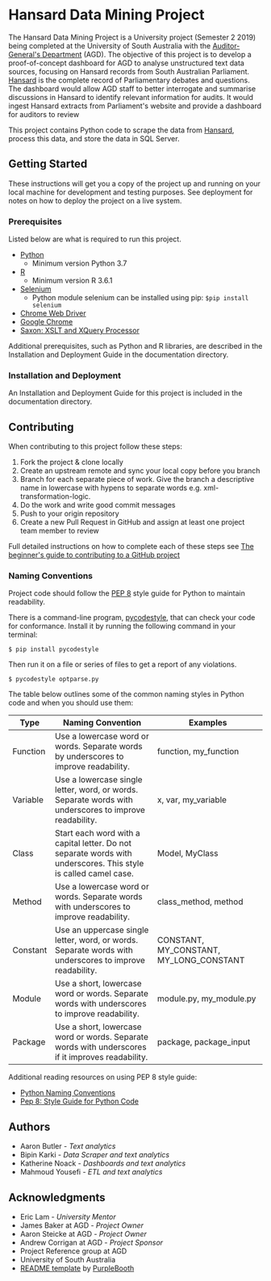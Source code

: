 # Hansard Data Mining Project

The Hansard Data Mining Project is a University project (Semester 2 2019) being completed at the University of South Australia with the [Auditor-General's Department](https://www.audit.sa.gov.au/) (AGD). The objective of this project is to develop a proof-of-concept dashboard for AGD to analyse unstructured text data sources, focusing on Hansard records from South Australian Parliament. [Hansard](http://hansardpublic.parliament.sa.gov.au/#/search/0) is the complete record of Parliamentary debates and questions. The dashboard would allow AGD staff to better interrogate and summarise discussions in Hansard to identify relevant information for audits. It would ingest Hansard extracts from Parliament's website and provide a dashboard for auditors to review

This project contains Python code to scrape the data from [Hansard](http://hansardpublic.parliament.sa.gov.au/#/search/0), process this data, and store the data in SQL Server. 

## Getting Started
These instructions will get you a copy of the project up and running on your local machine for development and testing purposes. See deployment for notes on how to deploy the project on a live system.

### Prerequisites 
Listed below are what is required to run this project. 

* [Python](https://www.python.org/downloads/) 
    * Minimum version Python 3.7
* [R](https://www.r-project.org/)
    * Minimum version R 3.6.1
* [Selenium](https://selenium-python.readthedocs.io/installation.html)
    * Python module selenium can be installed using pip: ``` $pip install selenium  ```
* [Chrome Web Driver](https://chromedriver.chromium.org/getting-started)
* [Google Chrome](https://www.google.com/chrome/)
* [Saxon: XSLT and XQuery Processor](http://saxon.sourceforge.net/)

Additional prerequisites, such as Python and R libraries, are described in the Installation and Deployment Guide in the documentation directory. 

### Installation and Deployment

An Installation and Deployment Guide for this project is included in the documentation directory.

## Contributing
When contributing to this project follow these steps:
1.	Fork the project & clone locally
2.	Create an upstream remote and sync your local copy before you branch
3.	Branch for each separate piece of work. Give the branch a descriptive name in lowercase with hypens to separate words e.g. xml-transformation-logic.
4.	Do the work and write good commit messages
5.	Push to your origin repository
6.	Create a new Pull Request in GitHub and assign at least one project team member to review

Full detailed instructions on how to complete each of these steps see [The beginner's guide to contributing to a GitHub project](https://akrabat.com/the-beginners-guide-to-contributing-to-a-github-project/)

### Naming Conventions
Project code should follow the [PEP 8](https://www.python.org/dev/peps/pep-0008/) style guide for Python to maintain readability. 

There is a command-line program, [pycodestyle](https://github.com/PyCQA/pycodestyle), that can check your code for conformance. Install it by running the following command in your terminal:

``` $ pip install pycodestyle ```

Then run it on a file or series of files to get a report of any violations.

``` $ pycodestyle optparse.py ```

The table below outlines some of the common naming styles in Python code and when you should use them:

|Type	|Naming Convention	|Examples|
|---|---|---|
|Function	|Use a lowercase word or words. Separate words by underscores to improve readability.	|function, my_function|
|Variable	|Use a lowercase single letter, word, or words. Separate words with underscores to improve readability.	|x, var, my_variable|
|Class	|Start each word with a capital letter. Do not separate words with underscores. This style is called camel case.	|Model, MyClass|
|Method	|Use a lowercase word or words. Separate words with underscores to improve readability.	|class_method, method|
|Constant	|Use an uppercase single letter, word, or words. Separate words with underscores to improve readability.	|CONSTANT, MY_CONSTANT, MY_LONG_CONSTANT|
|Module	|Use a short, lowercase word or words. Separate words with underscores to improve readability.	|module.py, my_module.py|
|Package	|Use a short, lowercase word or words. Separate words with underscores if it improves readability.| package, package_input|

Additional reading resources on using PEP 8 style guide:
* [Python Naming Conventions](https://visualgit.readthedocs.io/en/latest/pages/naming_convention.html)
* [Pep 8: Style Guide for Python Code](https://www.python.org/dev/peps/pep-0008/)

## Authors
* Aaron Butler - *Text analytics*
* Bipin Karki - *Data Scraper and text analytics*
* Katherine Noack - *Dashboards and text analytics*
* Mahmoud Yousefi - *ETL and text analytics*

## Acknowledgments
* Eric Lam - *University Mentor*
* James Baker at AGD - *Project Owner*
* Aaron Steicke at AGD - *Project Owner*
* Andrew Corrigan at AGD - *Project Sponsor*
* Project Reference group at AGD
* University of South Australia
* [README template](https://gist.github.com/PurpleBooth/109311bb0361f32d87a2) by [PurpleBooth](https://github.com/PurpleBooth)